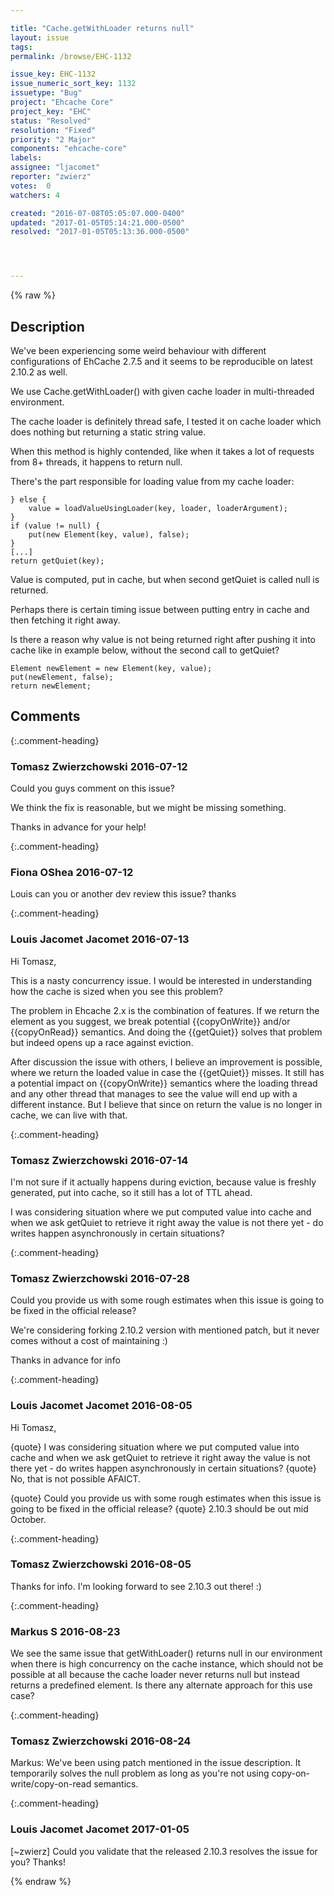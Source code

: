 ```yaml
---

title: "Cache.getWithLoader returns null"
layout: issue
tags: 
permalink: /browse/EHC-1132

issue_key: EHC-1132
issue_numeric_sort_key: 1132
issuetype: "Bug"
project: "Ehcache Core"
project_key: "EHC"
status: "Resolved"
resolution: "Fixed"
priority: "2 Major"
components: "ehcache-core"
labels: 
assignee: "ljacomet"
reporter: "zwierz"
votes:  0
watchers: 4

created: "2016-07-08T05:05:07.000-0400"
updated: "2017-01-05T05:14:21.000-0500"
resolved: "2017-01-05T05:13:36.000-0500"




---
```


{% raw %}

## Description

<div markdown="1" class="description">

We've been experiencing some weird behaviour with different configurations of EhCache 2.7.5 and it seems to be reproducible on latest 2.10.2 as well.

We use Cache.getWithLoader() with given cache loader in multi-threaded environment.

The cache loader is definitely thread safe, I tested it on cache loader which does nothing but returning a static string value.

When this method is highly contended, like when it takes a lot of requests from 8+ threads, it happens to return null.

There's the part responsible for loading value from my cache loader:


```
} else {
    value = loadValueUsingLoader(key, loader, loaderArgument);
}
if (value != null) {
    put(new Element(key, value), false);
}
[...]
return getQuiet(key);
```


Value is computed, put in cache, but when second getQuiet is called null is returned.

Perhaps there is certain timing issue between putting entry in cache and then fetching it right away.

Is there a reason why value is not being returned right after pushing it into cache like in example below, without the second call to getQuiet?


```
Element newElement = new Element(key, value);
put(newElement, false);
return newElement;
```



</div>

## Comments


{:.comment-heading}
### **Tomasz Zwierzchowski** <span class="date">2016-07-12</span>

<div markdown="1" class="comment">

Could you guys comment on this issue?

We think the fix is reasonable, but we might be missing something.

Thanks in advance for your help!

</div>


{:.comment-heading}
### **Fiona OShea** <span class="date">2016-07-12</span>

<div markdown="1" class="comment">

Louis can you or another dev review this issue?
thanks

</div>


{:.comment-heading}
### **Louis Jacomet Jacomet** <span class="date">2016-07-13</span>

<div markdown="1" class="comment">

Hi Tomasz,

This is a nasty concurrency issue. I would be interested in understanding how the cache is sized when you see this problem?

The problem in Ehcache 2.x is the combination of features. If we return the element as you suggest, we break potential \{\{copyOnWrite\}\} and/or \{\{copyOnRead\}\} semantics. And doing the \{\{getQuiet\}\} solves that problem but indeed opens up a race against eviction.

After discussion the issue with others, I believe an improvement is possible, where we return the loaded value in case the \{\{getQuiet\}\} misses. It still has a potential impact on \{\{copyOnWrite\}\} semantics where the loading thread and any other thread that manages to see the value will end up with a different instance. But I believe that since on return the value is no longer in cache, we can live with that.

</div>


{:.comment-heading}
### **Tomasz Zwierzchowski** <span class="date">2016-07-14</span>

<div markdown="1" class="comment">

I'm not sure if it actually happens during eviction, because value is freshly generated, put into cache, so it still has a lot of TTL ahead.

I was considering situation where we put computed value into cache and when we ask getQuiet to retrieve it right away the value is not there yet - do writes happen asynchronously in certain situations?

</div>


{:.comment-heading}
### **Tomasz Zwierzchowski** <span class="date">2016-07-28</span>

<div markdown="1" class="comment">

Could you provide us with some rough estimates when this issue is going to be fixed in the official release?

We're considering forking 2.10.2 version with mentioned patch, but it never comes without a cost of maintaining :)

Thanks in advance for info

</div>


{:.comment-heading}
### **Louis Jacomet Jacomet** <span class="date">2016-08-05</span>

<div markdown="1" class="comment">

Hi Tomasz,

\{quote\}
I was considering situation where we put computed value into cache and when we ask getQuiet to retrieve it right away the value is not there yet - do writes happen asynchronously in certain situations?
\{quote\}
No, that is not possible AFAICT.

\{quote\}
Could you provide us with some rough estimates when this issue is going to be fixed in the official release?
\{quote\}
2.10.3 should be out mid October.


</div>


{:.comment-heading}
### **Tomasz Zwierzchowski** <span class="date">2016-08-05</span>

<div markdown="1" class="comment">

Thanks for info.
I'm looking forward to see 2.10.3 out there! :)

</div>


{:.comment-heading}
### **Markus S** <span class="date">2016-08-23</span>

<div markdown="1" class="comment">

We see the same issue that getWithLoader() returns null in our environment when there is high concurrency on the cache instance, which should not be possible at all because the cache loader never returns null  but instead returns a predefined element. Is there any alternate approach for this use case?

</div>


{:.comment-heading}
### **Tomasz Zwierzchowski** <span class="date">2016-08-24</span>

<div markdown="1" class="comment">

Markus: We've been using patch mentioned in the issue description. It temporarily solves the null problem as long as you're not using copy-on-write/copy-on-read semantics.

</div>


{:.comment-heading}
### **Louis Jacomet Jacomet** <span class="date">2017-01-05</span>

<div markdown="1" class="comment">

[~zwierz] Could you validate that the released 2.10.3 resolves the issue for you? Thanks!

</div>



{% endraw %}
